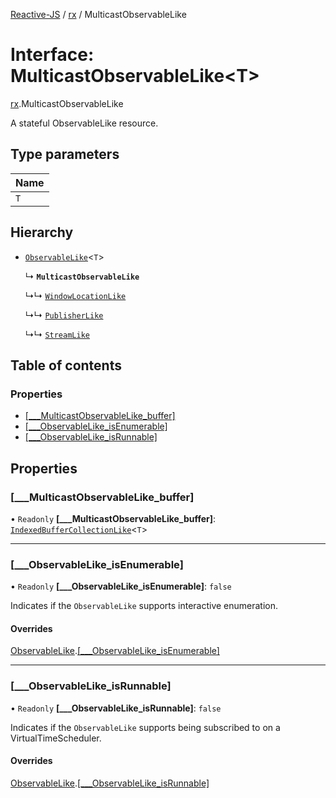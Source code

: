 [Reactive-JS](../README.md) / [rx](../modules/rx.md) / MulticastObservableLike

# Interface: MulticastObservableLike<T\>

[rx](../modules/rx.md).MulticastObservableLike

A stateful ObservableLike resource.

## Type parameters

| Name |
| :------ |
| `T` |

## Hierarchy

- [`ObservableLike`](rx.ObservableLike.md)<`T`\>

  ↳ **`MulticastObservableLike`**

  ↳↳ [`WindowLocationLike`](integrations_web.WindowLocationLike.md)

  ↳↳ [`PublisherLike`](rx.PublisherLike.md)

  ↳↳ [`StreamLike`](streaming.StreamLike.md)

## Table of contents

### Properties

- [[\_\_\_MulticastObservableLike\_buffer]](rx.MulticastObservableLike.md#[___multicastobservablelike_buffer])
- [[\_\_\_ObservableLike\_isEnumerable]](rx.MulticastObservableLike.md#[___observablelike_isenumerable])
- [[\_\_\_ObservableLike\_isRunnable]](rx.MulticastObservableLike.md#[___observablelike_isrunnable])

## Properties

### [\_\_\_MulticastObservableLike\_buffer]

• `Readonly` **[\_\_\_MulticastObservableLike\_buffer]**: [`IndexedBufferCollectionLike`](util.IndexedBufferCollectionLike.md)<`T`\>

___

### [\_\_\_ObservableLike\_isEnumerable]

• `Readonly` **[\_\_\_ObservableLike\_isEnumerable]**: ``false``

Indicates if the `ObservableLike` supports interactive enumeration.

#### Overrides

[ObservableLike](rx.ObservableLike.md).[[___ObservableLike_isEnumerable]](rx.ObservableLike.md#[___observablelike_isenumerable])

___

### [\_\_\_ObservableLike\_isRunnable]

• `Readonly` **[\_\_\_ObservableLike\_isRunnable]**: ``false``

Indicates if the `ObservableLike` supports being subscribed to
on a VirtualTimeScheduler.

#### Overrides

[ObservableLike](rx.ObservableLike.md).[[___ObservableLike_isRunnable]](rx.ObservableLike.md#[___observablelike_isrunnable])
